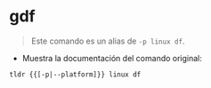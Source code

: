 # gdf

> Este comando es un alias de `-p linux df`.

- Muestra la documentación del comando original:

`tldr {{[-p|--platform]}} linux df`

